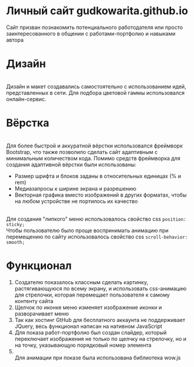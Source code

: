 # Личный сайт gudkowarita.github.io

Сайт призван познакомить потенциального работодателя или просто заинтересованного в общении с работами-портфолио и навыками автора
<br>
<h1>Дизайн</h1>
<br>
Дизайн и макет создавались самостоятельно с использованием идей, представленных в сети. Для подбора цветовой гаммы использовался онлайн-сервис.
<h1>Вёрстка</h1>
<br>
Для более быстрой и аккуратной вёрстки использовался фреймворк Bootstrap, что также позволило сделать сайт адаптивным с минимальным количеством кода. Помимо средств фреймворка для создания адаптивной вёрстки были использованы:
<ul>
  <li>Размер шрифта и блоков заданы в относительных единицах (% и rem)</li>
  <li>Медиазапросы к ширине экрана и разрешению</li>
  <li>Векторная графика вместо изображений в других форматах, чтобы на любом устройстве не портилось их качество</li>
</ul>
<br>
Для создания "липкого" меню использовалось свойство css <code>position: sticky;</code><br>
Чтобы пользователю было проще воспринимать анимацию при перемещению по сайту использовалось свойство css <code>scroll-behavior: smooth;</code><br>
<h1>Функционал</h1>
<ol>
  <li>Создателю показалось классным сделать картинку, растягивающуюся по всему экрану, и использовать css-анимацию для стрелочки, которая перемещает пользователя к самому контенту сайта</li>
  <li>Щелчок по иконке меню изменяет изображение иконки и разворачивает меню</li>
  <li>Так как хостинг GtHub для бесплатного аккаунта не поддерживает JQuery, весь функционал написан на нативном JavaScript</li>
  <li>Для показа работ-портфолио был создан слайдер, который переключает изображения не только по щелчку на стрелочку, но и на точку, указывающую порядковый номер элемента</li>
  <li></li>Для анимации при показе была использована библиотека wow.js</li>
</ol>
